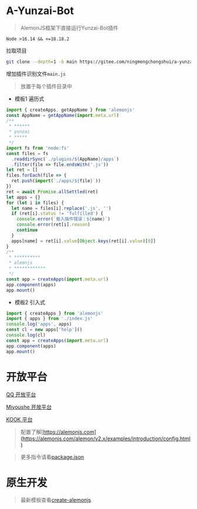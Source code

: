 # A-Yunzai-Bot

> AlemonJS框架下直接运行Yunzai-Bot插件

`Node >16.14 && <=18.18.2`

拉取项目

```sh
git clone --depth=1 -b main https://gitee.com/ningmengchongshui/a-yunzai.git
```

增加插件识别文件`main.js`

> 放置于每个插件目录中

- 模板1 遍历式

```js
import { createApps, getAppName } from 'alemonjs'
const AppName = getAppName(import.meta.url)
/**
 * ******
 * yunzai
 * *****
 */
import fs from 'node:fs'
const files = fs
  .readdirSync(`./plugins/${AppName}/apps`)
  .filter(file => file.endsWith('.js'))
let ret = []
files.forEach(file => {
  ret.push(import(`./apps/${file}`))
})
ret = await Promise.allSettled(ret)
let apps = {}
for (let i in files) {
  let name = files[i].replace('.js', '')
  if (ret[i].status != 'fulfilled') {
    console.error(`载入插件错误：${name}`)
    console.error(ret[i].reason)
    continue
  }
  apps[name] = ret[i].value[Object.keys(ret[i].value)[0]]
}
/**
 * **********
 * alemnjs
 * ************
 */
const app = createApps(import.meta.url)
app.component(apps)
app.mount()
```

- 模板2 引入式

```js
import { createApps } from 'alemonjs'
import { apps } from './index.js'
console.log('apps', apps)
const cl = new apps['help']()
console.log(cl)
const app = createApps(import.meta.url)
app.component(apps)
app.mount()
```

# 开放平台

[QQ 开放平台](https://q.qq.com/#/)

[Miyoushe 开放平台](https://open.miyoushe.com/#/login)

[KOOK 平台](https://developer.kookapp.cn/doc/)

> 配置了解[https://alemonjs.com](https://alemonjs.com/alemon/v2.x/examples/introduction/config.html)

> 更多指令请看[package.json](./package.json)

# 原生开发

> 最新模板查看[create-alemonjs](https://gitee.com/ningmengchongshui/alemon/tree/cli/bin)
